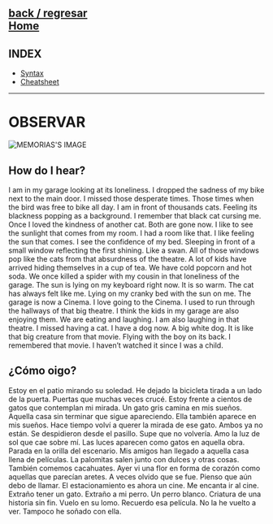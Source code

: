 [back / regresar](../README.md)  
[Home](../../README.md)  
------------------------------------------------------------------------------- 
## INDEX
  
+ [Syntax](syntaxObservar.md)
+ [Cheatsheet](Observar_cheatsheet.pdf) 
  
-------------------------------------------------------------------------------

# OBSERVAR

![MEMORIAS'S IMAGE](https://jac307.github.io/MEMORIAS/img/observarSyntax.jpg)

## How do I hear?

I am in my garage looking at its loneliness. I dropped the sadness of my bike next to the main door. I missed those desperate times. Those times when the bird was free to bike all day. I am in front of thousands cats. Feeling its blackness popping as a background. I remember that black cat cursing me. Once I loved the kindness of another cat. Both are gone now. I like to see the sunlight that comes from my room. I had a room like that. I like feeling the sun that comes. I see the confidence of my bed. Sleeping in front of a small window reflecting the first shining. Like a swan. All of those windows pop like the cats from that absurdness of the theatre. A lot of kids have arrived hiding themselves in a cup of tea. We have cold popcorn and hot soda. We once killed a spider with my cousin in that loneliness of the garage. The sun is lying on my keyboard right now. It is so warm. The cat has always felt like me. Lying on my cranky bed with the sun on me. The garage is now a Cinema. I love going to the Cinema. I used to run through the hallways of that big theatre. I think the kids in my garage are also enjoying them. We are eating and laughing. I am also laughing in that theatre. I missed having a cat. I have a dog now. A big white dog. It is like that big creature from that movie. Flying with the boy on its back. I remembered that movie. I haven’t watched it since I was a child. <br/>

## ¿Cómo oigo?

Estoy en el patio mirando su soledad. He dejado la bicicleta tirada a un lado de la puerta. Puertas que muchas veces crucé. Estoy frente a cientos de gatos que contemplan mi mirada. Un gato gris camina en mis sueños. Aquella casa sin terminar que sigue apareciendo. Ella también aparece en mis sueños. Hace tiempo volví a querer la mirada de ese gato. Ambos ya no están. Se despidieron desde el pasillo. Supe que no volvería. Amo la luz de sol que cae sobre mí. Las luces aparecen como gatos en aquella obra. Parada en la orilla del escenario. Mis amigos han llegado a aquella casa llena de películas. La palomitas salen junto con dulces y otras cosas. También comemos cacahuates. Ayer vi una flor en forma de corazón como aquellas que parecían aretes. A veces olvido que se fue. Pienso que aún debo de llamar. El estacionamiento es ahora un cine. Me encanta ir al cine. Extraño tener un gato. Extraño a mi perro. Un perro blanco. Criatura de una historia sin fin. Vuelo en su lomo. Recuerdo esa película. No la he vuelto a ver. Tampoco he soñado con ella. <br/>

